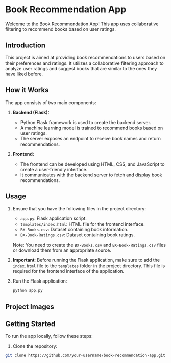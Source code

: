 # Book Recommendation App

Welcome to the Book Recommendation App! This app uses collaborative filtering to recommend books based on user ratings.

## Introduction

This project is aimed at providing book recommendations to users based on their preferences and ratings. It utilizes a collaborative filtering approach to analyze user ratings and suggest books that are similar to the ones they have liked before.

## How it Works

The app consists of two main components:

1. **Backend (Flask):**
   - Python Flask framework is used to create the backend server.
   - A machine learning model is trained to recommend books based on user ratings.
   - The server exposes an endpoint to receive book names and return recommendations.

2. **Frontend:**
   - The frontend can be developed using HTML, CSS, and JavaScript to create a user-friendly interface.
   - It communicates with the backend server to fetch and display book recommendations.
## Usage

1. Ensure that you have the following files in the project directory:
   - `app.py`: Flask application script.
   - `templates/index.html`: HTML file for the frontend interface.
   - `BX-Books.csv`: Dataset containing book information.
   - `BX-Book-Ratings.csv`: Dataset containing book ratings.
   
   Note: You need to create the `BX-Books.csv` and `BX-Book-Ratings.csv` files or download them from an appropriate source.

2. **Important**: Before running the Flask application, make sure to add the `index.html` file to the `templates` folder in the project directory. This file is required for the frontend interface of the application.

3. Run the Flask application:
   ```bash
   python app.py

## Project Images

## Getting Started

To run the app locally, follow these steps:

1. Clone the repository:

```bash
git clone https://github.com/your-username/book-recommendation-app.git



